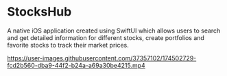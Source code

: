 # StocksHub
A native iOS application created using SwiftUI which allows users to search and get detailed information for different stocks, create portfolios and favorite stocks to track their market prices.



https://user-images.githubusercontent.com/37357102/174502729-fcd2b560-dba9-44f2-b24a-a69a30be4215.mp4

